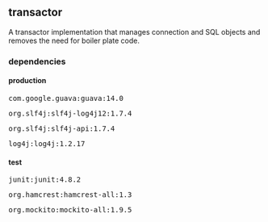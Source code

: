<h2>transactor</h2>
A transactor implementation that manages connection and SQL objects and removes the need for boiler plate code.

<h3>dependencies</h3>
<h4>production</h4>
<td><pre>com.google.guava:guava:14.0</pre></td>
<td><pre>org.slf4j:slf4j-log4j12:1.7.4</pre></td>
<td><pre>org.slf4j:slf4j-api:1.7.4</pre></td>
<td><pre>log4j:log4j:1.2.17</pre></td>
<h4>test</h4>
<td><pre>junit:junit:4.8.2</pre></td>
<td><pre>org.hamcrest:hamcrest-all:1.3</pre></td>
<td><pre>org.mockito:mockito-all:1.9.5</pre></td>


